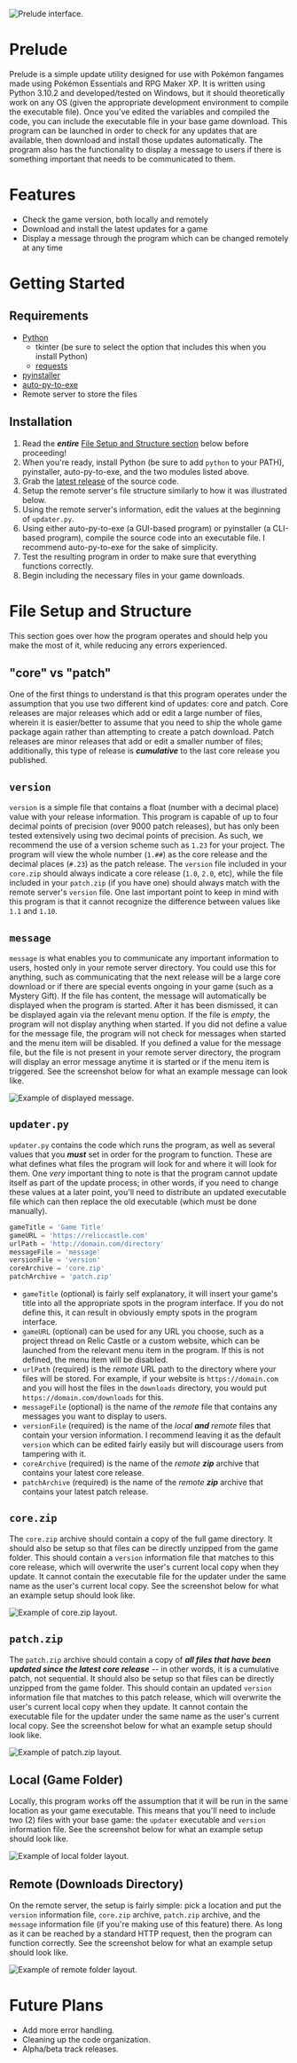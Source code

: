 ![Prelude interface.](https://media.ariastudio.dev/misc/prelude.png)

# Prelude
Prelude is a simple update utility designed for use with Pokémon fangames made using Pokémon Essentials and RPG Maker XP. It is written using Python 3.10.2 and developed/tested on Windows, but it should theoretically work on any OS (given the appropriate development environment to compile the executable file). Once you've edited the variables and compiled the code, you can include the executable file in your base game download. This program can be launched in order to check for any updates that are available, then download and install those updates automatically. The program also has the functionality to display a message to users if there is something important that needs to be communicated to them.

# Features
* Check the game version, both locally and remotely
* Download and install the latest updates for a game
* Display a message through the program which can be changed remotely at any time

# Getting Started
## Requirements
* [Python](https://www.python.org/downloads/)
  * tkinter (be sure to select the option that includes this when you install Python)
  * [requests](https://docs.python-requests.org/en/latest/user/install/#install)
* [pyinstaller](https://pyinstaller.readthedocs.io/en/stable/installation.html)
* [auto-py-to-exe](https://pypi.org/project/auto-py-to-exe/)
* Remote server to store the files

## Installation
1. Read the ***entire*** [File Setup and Structure section](#file-setup-and-structure) below before proceeding!
1. When you're ready, install Python (be sure to add `python` to your PATH), pyinstaller, auto-py-to-exe, and the two modules listed above.
1. Grab the [latest release](https://gitlab.com/ariastudios/prelude/-/releases) of the source code.
1. Setup the remote server's file structure similarly to how it was illustrated below.
1. Using the remote server's information, edit the values at the beginning of `updater.py`.
1. Using either auto-py-to-exe (a GUI-based program) or pyinstaller (a CLI-based program), compile the source code into an executable file. I recommend auto-py-to-exe for the sake of simplicity.
1. Test the resulting program in order to make sure that everything functions correctly.
1. Begin including the necessary files in your game downloads.

# File Setup and Structure
This section goes over how the program operates and should help you make the most of it, while reducing any errors experienced.

## "core" vs "patch"
One of the first things to understand is that this program operates under the assumption that you use two different kind of updates: core and patch. Core releases are major releases which add or edit a large number of files, wherein it is easier/better to assume that you need to ship the whole game package again rather than attempting to create a patch download. Patch releases are minor releases that add or edit a smaller number of files; additionally, this type of release is ***cumulative*** to the last core release you published.

## `version`
`version` is a simple file that contains a float (number with a decimal place) value with your release information. This program is capable of up to four decimal points of precision (over 9000 patch releases), but has only been tested extensively using two decimal points of precision. As such, we recommend the use of a version scheme such as `1.23` for your project. The program will view the whole number (`1.##`) as the core release and the decimal places (`#.23`) as the patch release. The `version` file included in your `core.zip` should always indicate a core release (`1.0`, `2.0`, etc), while the file included in your `patch.zip` (if you have one) should always match with the remote server's `version` file. One last important point to keep in mind with this program is that it cannot recognize the difference between values like `1.1` and `1.10`.

## `message`
`message` is what enables you to communicate any important information to users, hosted only in your remote server directory. You could use this for anything, such as communicating that the next release will be a large core download or if there are special events ongoing in your game (such as a Mystery Gift). If the file has content, the message will automatically be displayed when the program is started. After it has been dismissed, it can be displayed again via the relevant menu option. If the file is *empty*, the program will not display anything when started. If you did not define a value for the message file, the program will not check for messages when started and the menu item will be disabled. If you defined a value for the message file, but the file is not present in your remote server directory, the program will display an error message anytime it is started or if the menu item is triggered. See the screenshot below for what an example message can look like.

![Example of displayed message.](https://media.ariastudio.dev/misc/prelude-message.png)

## `updater.py`
`updater.py` contains the code which runs the program, as well as several values that you ***must*** set in order for the program to function. These are what defines what files the program will look for and where it will look for them. One *very* important thing to note is that the program cannot update itself as part of the update process; in other words, if you need to change these values at a later point, you'll need to distribute an updated executable file which can then replace the old executable (which must be done manually).

```Python
gameTitle = 'Game Title'
gameURL = 'https://reliccastle.com'
urlPath = 'http://domain.com/directory'
messageFile = 'message'
versionFile = 'version'
coreArchive = 'core.zip'
patchArchive = 'patch.zip'
```

* `gameTitle` (optional) is fairly self explanatory, it will insert your game's title into all the appropriate spots in the program interface. If you do not define this, it can result in obviously empty spots in the program interface.
* `gameURL` (optional) can be used for any URL you choose, such as a project thread on Relic Castle or a custom website, which can be launched from the relevant menu item in the program. If this is not defined, the menu item will be disabled.
* `urlPath` (required) is the *remote* URL path to the directory where your files will be stored. For example, if your website is `https://domain.com` and you will host the files in the `downloads` directory, you would put `https://domain.com/downloads` for this.
* `messageFile` (optional) is the name of the *remote* file that contains any messages you want to display to users.
* `versionFile` (required) is the name of the *local* ***and*** *remote* files that contain your version information. I recommend leaving it as the default `version` which can be edited fairly easily but will discourage users from tampering with it.
* `coreArchive` (required) is the name of the *remote* ***zip*** archive that contains your latest core release.
* `patchArchive` (required) is the name of the *remote* ***zip*** archive that contains your latest patch release.

## `core.zip`
The `core.zip` archive should contain a copy of the full game directory. It should also be setup so that files can be directly unzipped from the game folder. This should contain a `version` information file that matches to this core release, which will overwrite the user's current local copy when they update. It cannot contain the executable file for the updater under the same name as the user's current local copy. See the screenshot below for what an example setup should look like.

![Example of core.zip layout.](https://media.ariastudio.dev/misc/prelude-core.png)

## `patch.zip`
The `patch.zip` archive should contain a copy of ***all files that have been updated since the latest core release*** -- in other words, it is a cumulative patch, not sequential. It should also be setup so that files can be directly unzipped from the game folder. This should contain an updated `version` information file that matches to this patch release, which will overwrite the user's current local copy when they update. It cannot contain the executable file for the updater under the same name as the user's current local copy. See the screenshot below for what an example setup should look like.

![Example of patch.zip layout.](https://media.ariastudio.dev/misc/prelude-patch.png)

## Local (Game Folder)
Locally, this program works off the assumption that it will be run in the same location as your game executable. This means that you'll need to include two (2) files with your base game: the `updater` executable and `version` information file. See the screenshot below for what an example setup should look like.

![Example of local folder layout.](https://media.ariastudio.dev/misc/prelude-local.png)

## Remote (Downloads Directory)
On the remote server, the setup is fairly simple: pick a location and put the `version` information file, `core.zip` archive, `patch.zip` archive, and the `message` information file (if you're making use of this feature) there. As long as it can be reached by a standard HTTP request, then the program can function correctly. See the screenshot below for what an example setup should look like.

![Example of remote folder layout.](https://media.ariastudio.dev/misc/prelude-remote.png)

# Future Plans
* Add more error handling.
* Cleaning up the code organization.
* Alpha/beta track releases.
